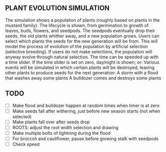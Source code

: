 ## PLANT EVOLUTION SIMULATION
The simulation shows a population of plants (roughly based on plants in the mustard family).
The lifecycle is shown, from germination to growth of leaves, buds, flowers, and seedpods.
The seedpods eventually drop their seeds, the old plants whither away, and a new population grows.
Users can select which plants the seeds for the new generation will be from.
This will model the process of evolution of the population by artificial selection (selective breeding).
If users do not make selections, the population will anyway evolve through natural selection.
The time can be speeded up with a time slider.
If the time slider is set on zero, day/night is shown;
or:
Various events will be simulated in which certain plants will be destroyed, 
leaving other plants to produce seeds for the next generation:
A storm with a flood that washes away some plants
A bulldozer comes and destroys some plants
## TODO
  - [ ] Make flood and bulldozer happen at random times when timer is at zero
  - [ ] Make seeds fall after withering, just before new season starts (not when selected)
  - [ ] Make plants fall over after seeds drop
  - [ ] ROOTS: adjust the root width selection and drawing
  - [ ] Make multiple bolts of lightning during the flood
  - [ ] For broccoli and cauliflower, pause before growing stalk with seedpods
  - [ ] Check speed
